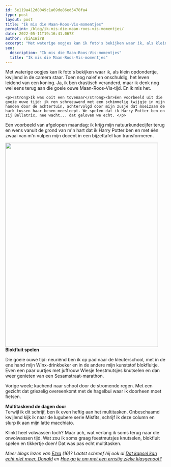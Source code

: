 ```yaml
---
id: 5e119a412d8049c1a69de86ed5478fa4
type: post
layout: post
title: "Ik mis die Maan-Roos-Vis-momentjes"
permalink: /blog/ik-mis-die-maan-roos-vis-momentjes/
date: 2022-05-11T19:16:41.067Z
author: 7biA1WiYB
excerpt: "Met waterige oogjes kan ik foto's bekijken waar ik, als klein opdondertje, kwijlend in de camera staar. Toen nog naief en onschuldig, het leven leidend van een koning. Ja, ik ben drastisch veranderd, maar ik denk nog wel eens terug aan die goeie ouwe Maan-Roos-Vis-tijd. En ik mis het.  "
seo:
  description: "Ik mis die Maan-Roos-Vis-momentjes"
  title: "Ik mis die Maan-Roos-Vis-momentjes"
---
```

Met waterige oogjes kan ik foto's bekijken waar ik, als klein opdondertje, kwijlend in de camera staar. Toen nog naief en onschuldig, het leven leidend van een koning. Ja, ik ben drastisch veranderd, maar ik denk nog wel eens terug aan die goeie ouwe Maan-Roos-Vis-tijd. En ik mis het.  

    <p><strong>Ik was ooit een tovenaar</strong><br>Een voorbeeld uit die goeie ouwe tijd: ik ren schreeuwend met een schimmelig twijgje in mijn handen door de achtertuin, achtervolgd door mijn zusje dat moeizaam de hark tussen haar benen meesleept. We spelen dat ik Harry Potter ben en zij Bellatrix, nee wacht... dat geloven we echt. </p>
<p>Een voorbeeld van afgelopen maandag: ik krijg mijn natuurkundecijfer terug en wens vanuit de grond van m'n hart dat ik Harry Potter ben en met één zwaai van m'n vulpen mijn docent in een bijzettafel kan transformeren.</p>
<div class="media media-element-container media-default"><div id="file-16067" class="file file-image file-image-jpeg">

        
  
  <div class="content">
    <img title="in bad" height="640" width="480" class="media-element file-default" src="https://7dagen.netlify.app/sites/default/files/20160213_151608.jpg" alt="">  </div>

  
</div>
</div>
<strong>Blokfluit spelen</strong>
<p>Die goeie ouwe tijd: neuriënd ben ik op pad naar de kleuterschool, met in de ene hand mijn Winx-drinkbeker en in de andere mijn kunststof blokfluitje. Even een paar uurtjes met juffrouw Wiesje feestmutsjes knutselen en dan weer genieten van een Sesamstraat-marathon. </p>
<p>Vorige week; kuchend naar school door de stromende regen. Met een gezicht dat griezelig overeenkomt met de hagelbui waar ik doorheen moet fietsen.</p>
<p><strong>Multitaskend de dagen door</strong><br>Terwijl ik dit schrijf, ben ik even heftig aan het multitasken. Onbeschaamd kwijlend kijk ik naar de lugubere serie Misfits, schrijf ik deze column en slurp ik aan mijn latte macchiato.</p>
<p>Klinkt heel volwassen toch? Maar ach, wat verlang ik soms terug naar die onvolwassen tijd. Wat zou ik soms graag feestmutsjes knutselen, blokfluit spelen en tikkertje doen! Dat was pas echt multitasken.</p>
<p><em>Meer blogs lezen van <a href="https://7dagen.netlify.app/users/ezra-vogt">Ezra</a> (16)? Laatst schreef hij ook al <a href="https://7dagen.netlify.app/blog/dat-kapsel-kan-echt-niet-meer-donald">Dat kapsel kan echt niet meer, Donald</a> en <a href="https://7dagen.netlify.app/blog/hoe-ga-je-om-met-een-ernstig-zieke-klasgenoot">Hoe ga je om met een ernstig zieke klasgenoot?</a></em></p>  
